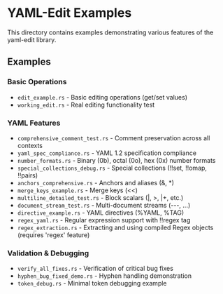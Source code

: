 # YAML-Edit Examples

This directory contains examples demonstrating various features of the yaml-edit library.

## Examples

### Basic Operations
- `edit_example.rs` - Basic editing operations (get/set values)
- `working_edit.rs` - Real editing functionality test

### YAML Features
- `comprehensive_comment_test.rs` - Comment preservation across all contexts
- `yaml_spec_compliance.rs` - YAML 1.2 specification compliance
- `number_formats.rs` - Binary (0b), octal (0o), hex (0x) number formats
- `special_collections_debug.rs` - Special collections (!!set, !!omap, !!pairs)
- `anchors_comprehensive.rs` - Anchors and aliases (&, *)
- `merge_keys_example.rs` - Merge keys (<<)
- `multiline_detailed_test.rs` - Block scalars (|, >, |+, etc.)
- `document_stream_test.rs` - Multi-document streams (---, ...)
- `directive_example.rs` - YAML directives (%YAML, %TAG)
- `regex_yaml.rs` - Regular expression support with !!regex tag
- `regex_extraction.rs` - Extracting and using compiled Regex objects (requires 'regex' feature)

### Validation & Debugging
- `verify_all_fixes.rs` - Verification of critical bug fixes
- `hyphen_bug_fixed_demo.rs` - Hyphen handling demonstration
- `token_debug.rs` - Minimal token debugging example
